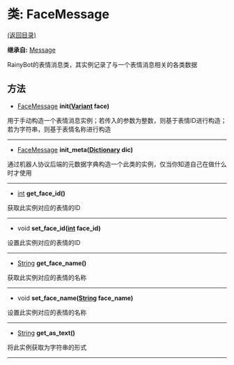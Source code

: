 # 类: FaceMessage  
[(返回目录)](README.md)  
  
**继承自:** [Message](Message.md)  
  
RainyBot的表情消息类，其实例记录了与一个表情消息相关的各类数据  
  
## 方法 
  
- [FaceMessage](FaceMessage.md) **init([Variant](https://docs.godotengine.org/en/latest/classes/class_variant.html) face)**  
  
用于手动构造一个表情消息实例；若传入的参数为整数，则基于表情ID进行构造；若为字符串，则基于表情名称进行构造  
  
---  
  
- [FaceMessage](FaceMessage.md) **init_meta([Dictionary](https://docs.godotengine.org/en/latest/classes/class_dictionary.html) dic)**  
  
通过机器人协议后端的元数据字典构造一个此类的实例，仅当你知道自己在做什么时才使用  
  
---  
  
- [int](https://docs.godotengine.org/en/latest/classes/class_int.html) **get_face_id()**  
  
获取此实例对应的表情的ID  
  
---  
  
- void **set_face_id([int](https://docs.godotengine.org/en/latest/classes/class_int.html) face_id)**  
  
设置此实例对应的表情的ID  
  
---  
  
- [String](https://docs.godotengine.org/en/latest/classes/class_string.html) **get_face_name()**  
  
获取此实例对应的表情的名称  
  
---  
  
- void **set_face_name([String](https://docs.godotengine.org/en/latest/classes/class_string.html) face_name)**  
  
设置此实例对应的表情的名称  
  
---  
  
- [String](https://docs.godotengine.org/en/latest/classes/class_string.html) **get_as_text()**  
  
将此实例获取为字符串的形式  
  
---  
  

